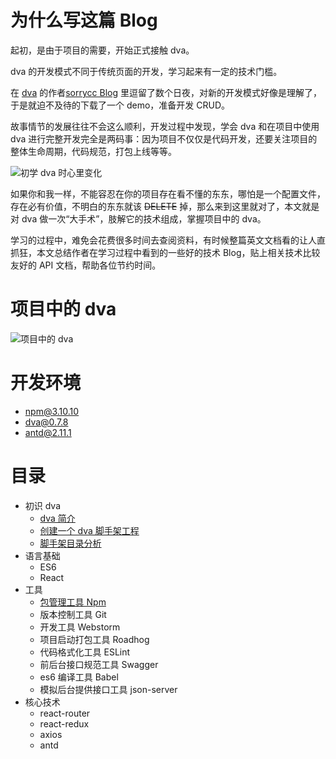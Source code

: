 
# 为什么写这篇 Blog
起初，是由于项目的需要，开始正式接触 dva。

dva 的开发模式不同于传统页面的开发，学习起来有一定的技术门槛。

 在 [dva](https://github.com/dvajs/dva) 的作者[sorrycc Blog](https://github.com/sorrycc/blog/issues) 里逗留了数个日夜，对新的开发模式好像是理解了，于是就迫不及待的下载了一个 demo，准备开发 CRUD。

故事情节的发展往往不会这么顺利，开发过程中发现，学会 dva 和在项目中使用 dva 进行完整开发完全是两码事：因为项目不仅仅是代码开发，还要关注项目的整体生命周期，代码规范，打包上线等等。

![初学 dva 时心里变化](https://static.oschina.net/uploads/img/201706/28145521_JbhX.png "初学 dva 时心里变化")

如果你和我一样，不能容忍在你的项目存在看不懂的东东，哪怕是一个配置文件，存在必有价值，不明白的东东就该 ~~DELETE~~ 掉，那么来到这里就对了，本文就是对 dva 做一次“大手术”，肢解它的技术组成，掌握项目中的 dva。

学习的过程中，难免会花费很多时间去查阅资料，有时候整篇英文文档看的让人直抓狂，本文总结作者在学习过程中看到的一些好的技术 Blog，贴上相关技术比较友好的 API 文档，帮助各位节约时间。


# 项目中的 dva
![项目中的 dva](https://static.oschina.net/uploads/img/201706/28150817_mtXq.png "项目中的 dva")

# 开发环境
- npm@3.10.10
- dva@0.7.8
- antd@2.11.1

# 目录
- 初识 dva
    - [dva 简介](https://github.com/dkvirus/dva/blob/master/book/dva/dva%20%E7%AE%80%E4%BB%8B.md "dva 简介")
    - [创建一个 dva 脚手架工程](https://github.com/dkvirus/dva/blob/master/book/dva/%E5%88%9B%E5%BB%BA%E4%B8%80%E4%B8%AA%20dva%20%E8%84%9A%E6%89%8B%E6%9E%B6%E5%B7%A5%E7%A8%8B.md "创建一个 dva 脚手架工程")
    - [脚手架目录分析](https://github.com/dkvirus/dva/blob/master/book/dva/dva%20%E8%84%9A%E6%89%8B%E6%9E%B6%E7%9B%AE%E5%BD%95%E5%88%86%E6%9E%90.md "脚手架目录分析")
- 语言基础
    - ES6
    - React
- 工具
    - [包管理工具 Npm](https://github.com/dkvirus/dva/blob/master/book/npm/npm%20%E7%9B%AE%E5%BD%95.md "包管理工具 Npm")	    
    - 版本控制工具 Git
    - 开发工具 Webstorm
    - 项目启动打包工具 Roadhog
    - 代码格式化工具 ESLint
    - 前后台接口规范工具 Swagger
    - es6 编译工具 Babel
    - 模拟后台提供接口工具 json-server
- 核心技术
    - react-router
    - react-redux
    - axios
    - antd






